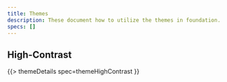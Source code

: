 ```yaml
---
title: Themes
description: These document how to utilize the themes in foundation.
specs: []
---
```


## High-Contrast

{{> themeDetails spec=themeHighContrast }}

